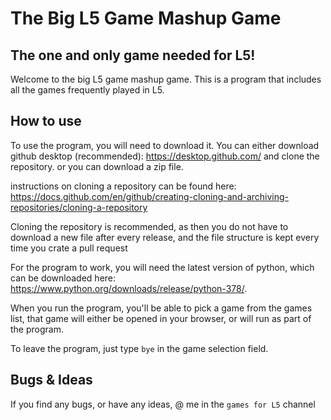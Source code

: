 # The Big L5 Game Mashup Game
## The one and only game needed for L5!

Welcome to the big L5 game mashup game. This is a program that includes all the games frequently played in L5. 

## How to use

To use the program, you will need to download it. You can either download github desktop (recommended): https://desktop.github.com/ and clone the repository. or you can download a zip file.

instructions on cloning a repository can be found here: https://docs.github.com/en/github/creating-cloning-and-archiving-repositories/cloning-a-repository

Cloning the repository is recommended, as then you do not have to download a new file after every release, and the file structure is kept every time you crate a pull request

For the program to work, you will need the latest version of python, which can be downloaded here: https://www.python.org/downloads/release/python-378/.

When you run the program, you'll be able to pick a game from the games list, that game will either be opened in your browser, or will run as part of the program. 

To leave the program, just type `bye` in the game selection field.

## Bugs & Ideas

If you find any bugs, or have any ideas, @ me in the `games for L5` channel
